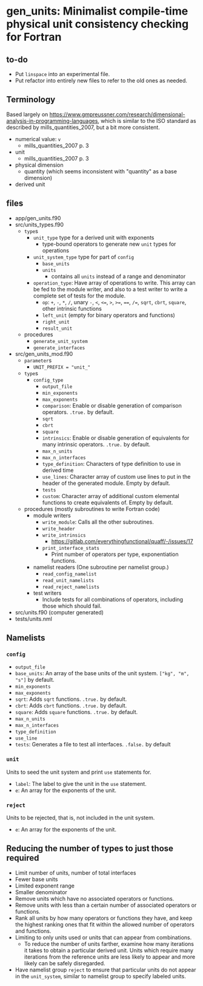 # gen_units: Minimalist compile-time physical unit consistency checking for Fortran

## to-do

- Put `linspace` into an experimental file.
- Put refactor into entirely new files to refer to the old ones as needed.

## Terminology

Based largely on <https://www.gmpreussner.com/research/dimensional-analysis-in-programming-languages>, which is similar to the ISO standard as described by mills_quantities_2007, but a bit more consistent.

- numerical value: `v`
    -  mills_quantities_2007 p. 3
- unit
    - mills_quantities_2007 p. 3
- physical dimension
    - quantity (which seems inconsistent with "quantity" as a base dimension)
- derived unit

## files

- app/gen_units.f90
- src/units_types.f90
    - `type`s
        - `unit_type` type for a derived unit with exponents
            - type-bound operators to generate new `unit` types for operations
        - `unit_system_type` type for part of `config`
            - `base_units`
            - `units`
                - contains all `units` instead of a range and denominator
        - `operation_type`: Have array of operations to write. This array can be fed to the module writer, and also to a test writer to write a complete set of tests for the module.
            - `op`: `+`, `-`, `*`, `/`, unary `-`, `<`, `<=`, `>`, `>=`, `==`, `/=`, `sqrt`, `cbrt`, `square`, other intrinsic functions
            - `left_unit` (empty for binary operators and functions)
            - `right_unit`
            - `result_unit`
    - procedures
        - `generate_unit_system`
        - `generate_interfaces`
- src/gen_units_mod.f90
    - `parameter`s
        - `UNIT_PREFIX = "unit_"`
    - `type`s
        - `config_type`
            - `output_file`
            - `min_exponents`
            - `max_exponents`
            - `comparison`: Enable or disable generation of comparison operators. `.true.` by default.
            - `sqrt`
            - `cbrt`
            - `square`
            - `intrinsics`: Enable or disable generation of equivalents for many intrinsic operators. `.true.` by default.
            - `max_n_units`
            - `max_n_interfaces`
            - `type_definition`: Characters of type definition to use in derived time 
            - `use_lines`: Character array of custom use lines to put in the header of the generated module. Empty by default.
            - `tests`
            - `custom`: Character array of additional custom elemental functions to create equivalents of. Empty by default.
    - procedures (mostly subroutines to write Fortran code)
        - module writers
            - `write_module`: Calls all the other subroutines.
            - `write_header`
            - `write_intrinsics`
                - <https://gitlab.com/everythingfunctional/quaff/-/issues/17>
            - `print_interface_stats`
                - Print number of operators per type, exponentiation functions.
        - namelist readers (One subroutine per namelist group.)
            - `read_config_namelist`
            - `read_unit_namelists`
            - `read_reject_namelists`
        - test writers
            - Include tests for all combinations of operators, including those which should fail.
- src/units.f90 (computer generated)
- tests/units.nml

## Namelists

### `config`

- `output_file`
- `base_units`: An array of the base units of the unit system. `["kg", "m", "s"]` by default.
- `min_exponents`
- `max_exponents`
- `sqrt`: Adds `sqrt` functions. `.true.` by default.
- `cbrt`: Adds `cbrt` functions. `.true.` by default.
- `square`: Adds `square` functions. `.true.` by default.
- `max_n_units`
- `max_n_interfaces`
- `type_definition`
- `use_line`
- `tests`: Generates a file to test all interfaces. `.false.` by default

### `unit`

Units to seed the unit system and print `use` statements for.

- `label`: The label to give the unit in the `use` statement.
- `e`: An array for the exponents of the unit.

### `reject`

Units to be rejected, that is, not included in the unit system.

- `e`: An array for the exponents of the unit.

## Reducing the number of types to just those required

- Limit number of units, number of total interfaces
- Fewer base units
- Limited exponent range
- Smaller denominator
- Remove units which have no associated operators or functions.
- Remove units with less than a certain number of associated operators or functions.
- Rank all units by how many operators or functions they have, and keep the highest ranking ones that fit within the allowed number of operators and functions.
- Limiting to only units used or units that can appear from combinations.
    - To reduce the number of units farther, examine how many iterations it takes to obtain a particular derived unit. Units which require many iterations from the reference units are less likely to appear and more likely can be safely disregarded.
- Have namelist group `reject` to ensure that particular units do not appear in the `unit_system`, similar to namelist group to specify labeled units.
